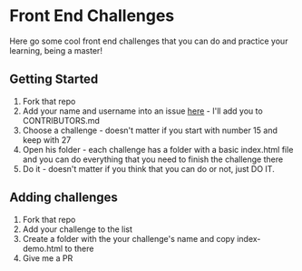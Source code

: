 # Front End Challenges

Here go some cool front end challenges that you can do and practice your learning, being a master!

## Getting Started

1. Fork that repo
1. Add your name and username into an issue [here](https://github.com/devmath/front-challenges/issues) - I'll add you to CONTRIBUTORS.md
1. Choose a challenge - doesn't matter if you start with number 15 and keep with 27
1. Open his folder - each challenge has a folder with a basic index.html file and you can do everything that you need to finish the challenge there
1. Do it - doesn't matter if you think that you can do or not, just DO IT.

## Adding challenges

1. Fork that repo
1. Add your challenge to the list
1. Create a folder with the your challenge's name and copy index-demo.html to there
1. Give me a PR